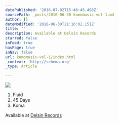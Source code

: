 ```yaml
---
datePublished: '2016-07-02T15:46:45.498Z'
sourcePath: _posts/2016-06-30-kumomusic-vol-1.md
author: []
dateModified: '2016-06-30T21:16:02.151Z'
title: ''
description: Available at Delsin Records
starred: false
inFeed: true
hasPage: true
inNav: false
url: kumomusic-vol-1/index.html
_context: 'http://schema.org'
_type: Article

---
```

![](https://the-grid-user-content.s3-us-west-2.amazonaws.com/c78a08df-10d1-403a-b59d-0caa5c692e5f.jpg)

1. Fluid
2. 45 Days
3. Koma

Available at [Delsin Records][0]

[0]: http://www.delsinrecords.com/release/159/james-kumo/kumomusic-vol-1 "James Kumo - Kumomusic Vol 1"